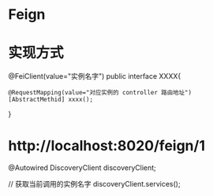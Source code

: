 # Feign

# 实现方式

@FeiClient(value="实例名字")
public interface XXXX{

    @RequestMapping(value="对应实例的 controller 路由地址")
    [AbstractMethid] xxxx();
}

# http://localhost:8020/feign/1


@Autowired
DiscoveryClient discoveryClient;

// 获取当前调用的实例名字
discoveryClient.services();